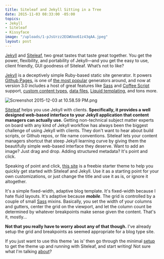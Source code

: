 ```yaml
---
title: Siteleaf and Jekyll Sitting in a Tree
date: 2015-11-03 08:33:00 -05:00
topics:
- Jekyll
- Siteleaf
- Kissyface
image: "/uploads/1-pJsUrzz2EGWUoo61z43qAA.jpeg"
layout: post
---
```


[Jekyll](http://jekyllrb.com) and [Siteleaf](://www.siteleaf.com), two great tastes that taste great together. You get the power, flexibility, and portability of Jekyll—and you get the easy to use, client friendly, GUI goodness of Siteleaf. What’s not to like?

[Jekyll](http://jekyllrb.com) is a deceptively simple Ruby-based static site generator. It powers [Github Pages](https://pages.github.com), is one of [the most popular](https://www.staticgen.com) generators around, and now at version 3.0 includes a host of great features like [Sass](http://sass-lang.com) and [Coffee Script](http://coffeescript.org) support, [custom content types](http://jekyllrb.com/docs/collections/), [data files](http://jekyllrb.com/docs/datafiles/), [Liquid templating](https://github.com/Shopify/liquid), and tons more.

![Screenshot 2015-12-03 at 10.58.59 PM.png](/uploads/Screenshot%202015-12-03%20at%2010.58.59%20PM.png)

[Siteleaf](http://www.siteleaf.com) helps you use Jekyll with clients. **Specifically, it provides a well designed web-based interface to your Jekyll application that content managers can actually use.** Getting non-technical subject matter experts on board with any kind of Jekyll workflow has always been the biggest challenge of using Jekyll with clients. They don't want to hear about build scripts, or Github repos, or file name conventions. Siteleaf lets your content managers shortcut that steep Jekyll learning curve by giving them the beautifully simple web-based interface they deserve. Want to add an image? Just drag and drop. Adding structured metadata? It's point and click.

Speaking of point and click, [this site](https://github.com/BryanSchuetz/siteleaf-jekyll) is a freebie starter theme to help you quickly get started with Siteleaf and Jekyll. Use it as a starting point for your own customizations, or just change the title and use it as is, or ignore it altogether.

It's a simple fixed-width, adaptive blog template. It's fixed-width because I hate fluid layouts. It's adaptive because **_mobile_**. The grid is controlled by a couple of small [Sass](http://sass-lang.com) mixins. Basically, you set the width of your columns and gutters, center the grid on the viewport, and let the column count be determined by whatever breakpoints make sense given the content. That's it, mostly...

**Not that you really have to worry about any of that though.** I've already setup the grid and breakpoints as seemed appropriate for a blog type site.

If you just want to use this theme 'as is' then go through the minimal [setup](/setup/) to get the theme up and running with Siteleaf, and start writing! Not sure what I'm talking [about](/about/)?
